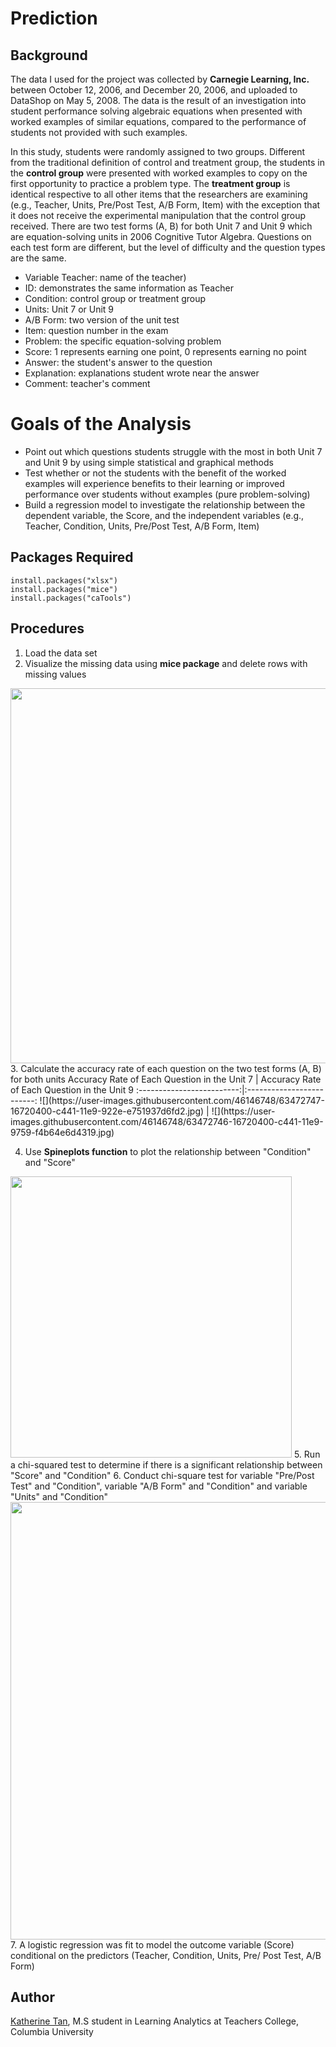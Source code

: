 # Prediction
## Background
The data I used for the project was collected by **Carnegie Learning, Inc.** between October 12, 2006, and December 20, 2006, and uploaded to DataShop on May 5, 2008. The data is the result of an investigation into student performance solving algebraic equations when presented with worked examples of similar equations, compared to the performance of students not provided with such examples. 
        
In this study, students were randomly assigned to two groups. Different from the traditional definition of control and treatment group, the students in the **control group** were presented with worked examples to copy on the first opportunity to practice a problem type. The **treatment group** is identical respective to all other items that the researchers are examining (e.g., Teacher, Units, Pre/Post Test, A/B Form, Item) with the exception that it does not receive the experimental manipulation that the control group received. There are two test forms (A, B) for both Unit 7 and Unit 9 which are equation-solving units in 2006 Cognitive Tutor Algebra. Questions on each test form are different, but the level of difficulty and the question types are the same. 
   * Variable Teacher: name of the teacher)
   * ID: demonstrates the same information as Teacher
   * Condition: control group or treatment group
   * Units: Unit 7 or Unit 9
   * A/B Form: two version of the unit test
   * Item: question number in the exam
   * Problem: the specific equation-solving problem
   * Score: 1 represents earning one point, 0 represents earning no point
   * Answer: the student's answer to the question
   * Explanation: explanations student wrote near the answer
   * Comment: teacher's comment

# Goals of the Analysis       
   * Point out which questions students struggle with the most in both Unit 7 and Unit 9 by using simple statistical and graphical methods
   * Test whether or not the students with the benefit of the worked examples will experience benefits to their learning or improved performance over students without examples (pure problem-solving)
   * Build a regression model to investigate the relationship between the dependent variable, the Score, and the independent variables (e.g., Teacher, Condition, Units, Pre/Post Test, A/B Form, Item)
       
## Packages Required
```
install.packages("xlsx")
install.packages("mice") 
install.packages("caTools")
```

## Procedures
1. Load the data set
2. Visualize the missing data using **mice package** and delete rows with missing values
<img src="https://user-images.githubusercontent.com/46146748/63471175-74e8b380-c43c-11e9-9dca-14036793373b.png" width="600">
3. Calculate the accuracy rate of each question on the two test forms (A, B) for both units
Accuracy Rate of Each Question in the Unit 7 |  Accuracy Rate of Each Question in the Unit 9
:-------------------------:|:-------------------------:
![](https://user-images.githubusercontent.com/46146748/63472747-16720400-c441-11e9-922e-e751937d6fd2.jpg)  |  ![](https://user-images.githubusercontent.com/46146748/63472746-16720400-c441-11e9-9759-f4b64e6d4319.jpg)


4. Use **Spineplots function** to plot the relationship between "Condition" and "Score" 
<img src="https://user-images.githubusercontent.com/46146748/63471522-5f27be00-c43d-11e9-9880-f447398a5327.png" width="450">
5. Run a chi-squared test to determine if there is a significant relationship between "Score" and "Condition"
6. Conduct chi-square test for variable "Pre/Post Test" and "Condition", variable "A/B Form" and "Condition" and variable "Units" and "Condition" 
<img src="https://user-images.githubusercontent.com/46146748/63471981-b5e1c780-c43e-11e9-9df9-2cc35bfbea36.png" width="700">
7. A logistic regression was fit to model the outcome variable (Score) conditional on the predictors (Teacher, Condition, Units, Pre/ Post Test, A/B Form)


## Author
[Katherine Tan](www.linkedin.com/in/katherine-tan-2019), M.S student in Learning Analytics at Teachers College, Columbia University
